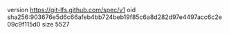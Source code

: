 version https://git-lfs.github.com/spec/v1
oid sha256:903676e5d6c66afeb4bb724beb19f85c6a8d282d97e4497acc6c2e09c9f115d0
size 5527
